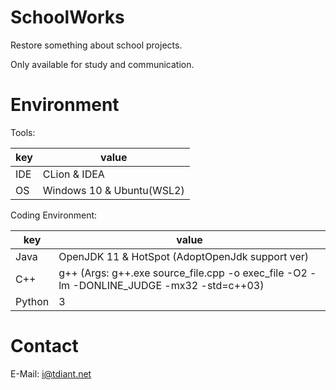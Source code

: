 # SchoolWorks

Restore something about school projects.

Only available for study and communication.

# Environment

Tools:

key | value
-|-
IDE | CLion & IDEA
OS | Windows 10 & Ubuntu(WSL2)

Coding Environment:

key | value
-|-
Java | OpenJDK 11 & HotSpot (AdoptOpenJdk support ver)
C++ | g++ (Args: g++.exe source_file.cpp -o exec_file -O2 -lm -DONLINE_JUDGE -mx32 -std=c++03)
Python | 3

# Contact

E-Mail: i@tdiant.net
